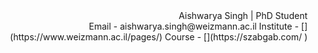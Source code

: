 <div dir="rtl"> 
 Aishwarya Singh | PhD Student
 <div dir="rtl"> 
 Email - aishwarya.singh@weizmann.ac.il 
 Institute - [](https://www.weizmann.ac.il/pages/) 
 Course - [](https://szabgab.com/ ) 
